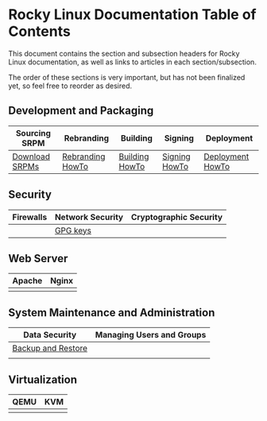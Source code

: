 # Rocky Linux Documentation Table of Contents

This document contains the section and subsection headers for Rocky Linux documentation, as well as links to articles in each section/subsection.

The order of these sections is very important, but has not been finalized yet, so feel free to reorder as desired.



## Development and Packaging

Sourcing SRPM | Rebranding | Building | Signing | Deployment
--- | --- | --- | --- | ---
[Download SRPMs](../guides/package_sources) | [Rebranding HowTo](../guides/package_debranding) | [Building HowTo](../guides/package_building) | [Signing HowTo](../guides/package_signing) | [Deployment HowTo](../guides/package_deployment)


## Security

| Firewalls | Network Security | Cryptographic Security | 
| --- | --- | --- | 
| | [GPG keys](#link-to-gpg-keys) |


## Web Server

| Apache | Nginx |
| --- | --- |
| | | 


## System Maintenance and Administration

| Data Security | Managing Users and Groups |
| --- | --- |
| [Backup and Restore](#link-to-backup-and-restore) | | 
| | | 


## Virtualization

| QEMU | KVM | 
| --- | --- |
| | | 


